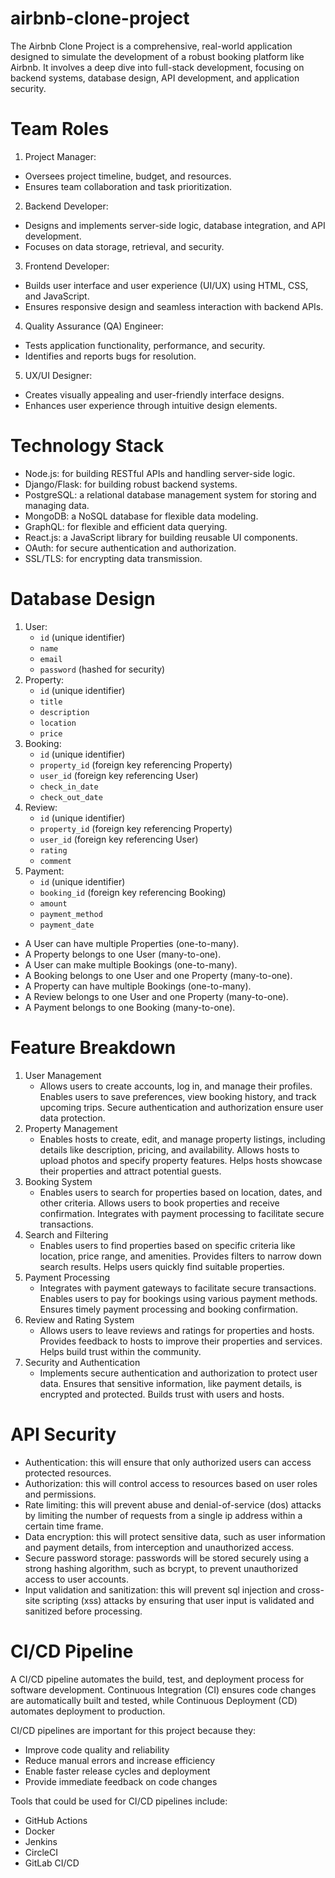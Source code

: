 # airbnb-clone-project
The Airbnb Clone Project is a comprehensive, real-world application designed to simulate the development of a robust booking platform like Airbnb. It involves a deep dive into full-stack development, focusing on backend systems, database design, API development, and application security.

# Team Roles
1. Project Manager:
- Oversees project timeline, budget, and resources.
- Ensures team collaboration and task prioritization.
2. Backend Developer:
- Designs and implements server-side logic, database integration, and API development.
- Focuses on data storage, retrieval, and security.
3. Frontend Developer:
- Builds user interface and user experience (UI/UX) using HTML, CSS, and JavaScript.
- Ensures responsive design and seamless interaction with backend APIs.
4. Quality Assurance (QA) Engineer:
- Tests application functionality, performance, and security.
- Identifies and reports bugs for resolution.
5. UX/UI Designer:
- Creates visually appealing and user-friendly interface designs.
- Enhances user experience through intuitive design elements.

# Technology Stack
- Node.js: for building RESTful APIs and handling server-side logic.
- Django/Flask: for building robust backend systems.
- PostgreSQL: a relational database management system for storing and managing data.
- MongoDB: a NoSQL database for flexible data modeling.
- GraphQL: for flexible and efficient data querying.
- React.js: a JavaScript library for building reusable UI components.
- OAuth: for secure authentication and authorization.
- SSL/TLS: for encrypting data transmission.

# Database Design
1. User:
    - `id` (unique identifier)
    - `name`
    - `email`
    - `password` (hashed for security)
3. Property:
    - `id` (unique identifier)
    - `title`
    - `description`
    - `location`
    - `price`
5. Booking:
    - `id` (unique identifier)
    - `property_id` (foreign key referencing Property)
    - `user_id` (foreign key referencing User)
    - `check_in_date`
    - `check_out_date`
6. Review:
    - `id` (unique identifier)
    - `property_id` (foreign key referencing Property)
    - `user_id` (foreign key referencing User)
    - `rating`
    - `comment`
7. Payment:
    - `id` (unique identifier)
    - `booking_id` (foreign key referencing Booking)
    - `amount`
    - `payment_method`
    - `payment_date`

- A User can have multiple Properties (one-to-many).
- A Property belongs to one User (many-to-one).
- A User can make multiple Bookings (one-to-many).
- A Booking belongs to one User and one Property (many-to-one).
- A Property can have multiple Bookings (one-to-many).
- A Review belongs to one User and one Property (many-to-one).
- A Payment belongs to one Booking (many-to-one).

# Feature Breakdown
1. User Management
    - Allows users to create accounts, log in, and manage their profiles. Enables users to save preferences, view booking history, and track upcoming trips. Secure authentication and authorization ensure user data protection.
2. Property Management
    - Enables hosts to create, edit, and manage property listings, including details like description, pricing, and availability. Allows hosts to upload photos and specify property features. Helps hosts showcase their properties and attract potential guests.
3. Booking System
    - Enables users to search for properties based on location, dates, and other criteria. Allows users to book properties and receive confirmation. Integrates with payment processing to facilitate secure transactions.
4. Search and Filtering
    - Enables users to find properties based on specific criteria like location, price range, and amenities. Provides filters to narrow down search results. Helps users quickly find suitable properties.
5. Payment Processing
    - Integrates with payment gateways to facilitate secure transactions. Enables users to pay for bookings using various payment methods. Ensures timely payment processing and booking confirmation.
6. Review and Rating System
    - Allows users to leave reviews and ratings for properties and hosts. Provides feedback to hosts to improve their properties and services. Helps build trust within the community.
7. Security and Authentication
    - Implements secure authentication and authorization to protect user data. Ensures that sensitive information, like payment details, is encrypted and protected. Builds trust with users and hosts.

# API Security
- Authentication: this will ensure that only authorized users can access protected resources.
- Authorization: this will control access to resources based on user roles and permissions.
- Rate limiting: this will prevent abuse and denial-of-service (dos) attacks by limiting the number of requests from a single ip address within a certain time frame.
- Data encryption: this will protect sensitive data, such as user information and payment details, from interception and unauthorized access.
- Secure password storage: passwords will be stored securely using a strong hashing algorithm, such as bcrypt, to prevent unauthorized access to user accounts.
- Input validation and sanitization: this will prevent sql injection and cross-site scripting (xss) attacks by ensuring that user input is validated and sanitized before processing.

# CI/CD Pipeline
A CI/CD pipeline automates the build, test, and deployment process for software development. Continuous Integration (CI) ensures code changes are automatically built and tested, while Continuous Deployment (CD) automates deployment to production.

CI/CD pipelines are important for this project because they:
- Improve code quality and reliability
- Reduce manual errors and increase efficiency
- Enable faster release cycles and deployment
- Provide immediate feedback on code changes

Tools that could be used for CI/CD pipelines include:
- GitHub Actions
- Docker
- Jenkins
- CircleCI
- GitLab CI/CD

